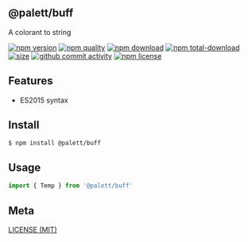 ## @palett/buff
A colorant to string

[![npm version][npm-image]][npm-url]
[![npm quality][quality-image]][quality-url]
[![npm download][download-image]][npm-url]
[![npm total-download][total-download-image]][npm-url]
[![size][size]][size-url]
[![github commit activity][commit-image]][github-url]
[![npm license][license-image]][npm-url]

[//]: <> (Shields)
[npm-image]: https://img.shields.io/npm/v/@palett/buff.svg?style=flat-square
[quality-image]: http://npm.packagequality.com/shield/@palett/buff.svg?style=flat-square
[download-image]: https://img.shields.io/npm/dm/@palett/buff.svg?style=flat-square
[total-download-image]:https://img.shields.io/npm/dt/@palett/buff.svg?style=flat-square
[license-image]: https://img.shields.io/npm/l/@palett/buff.svg?style=flat-square
[commit-image]: https://img.shields.io/github/commit-activity/y/hoyeungw/@palett/buff?style=flat-square
[size]: https://packagephobia.now.sh/badge?p=@palett/buff

[//]: <> (Link)
[npm-url]: https://npmjs.org/package/@palett/buff
[quality-url]: http://packagequality.com/#?package=@palett/buff
[github-url]: https://github.com/hoyeungw/@palett/buff
[size-url]: https://packagephobia.now.sh/result?p=@palett/buff

## Features

- ES2015 syntax

## Install
```console
$ npm install @palett/buff
```

## Usage
```js
import { Temp } from '@palett/buff'
```

## Meta
[LICENSE (MIT)](/LICENSE)
